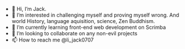 - 👋 Hi, I’m Jack.
- 👀 I’m interested in challenging myself and proving myself wrong. And world History, language aquisition, science, Zen Buddhism.
- 🌱 I’m currently learning front-end web development on Scrimba
- 💞️ I’m looking to collaborate on any non-evil projects
- 📫 How to reach me @li_jack0707

<!---
jackli921/jackli921 is a ✨ special ✨ repository because its `README.md` (this file) appears on your GitHub profile.
You can click the Preview link to take a look at your changes.
--->
